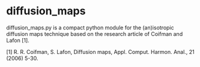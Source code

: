 # diffusion_maps

diffusion_maps.py is a compact python module for the (an)isotropic diffusion maps technique based on the research article of Coifman and Lafon [1].

[1] R. R. Coifman, S. Lafon, Diffusion maps, Appl. Comput. Harmon. Anal., 21 (2006) 5-30.
